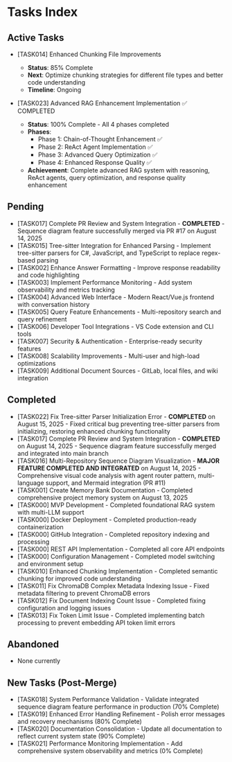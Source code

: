 # Tasks Index

## Active Tasks

- [TASK014] Enhanced Chunking File Improvements
  - **Status**: 85% Complete
  - **Next**: Optimize chunking strategies for different file types and better code understanding
  - **Timeline**: Ongoing

- [TASK023] Advanced RAG Enhancement Implementation ✅ COMPLETED
  - **Status**: 100% Complete - All 4 phases completed
  - **Phases**: 
    - Phase 1: Chain-of-Thought Enhancement ✅
    - Phase 2: ReAct Agent Implementation ✅
    - Phase 3: Advanced Query Optimization ✅
    - Phase 4: Enhanced Response Quality ✅
  - **Achievement**: Complete advanced RAG system with reasoning, ReAct agents, query optimization, and response quality enhancement

## Pending
- [TASK017] Complete PR Review and System Integration - **COMPLETED** - Sequence diagram feature successfully merged via PR #17 on August 14, 2025
- [TASK015] Tree-sitter Integration for Enhanced Parsing - Implement tree-sitter parsers for C#, JavaScript, and TypeScript to replace regex-based parsing
- [TASK002] Enhance Answer Formatting - Improve response readability and code highlighting  
- [TASK003] Implement Performance Monitoring - Add system observability and metrics tracking
- [TASK004] Advanced Web Interface - Modern React/Vue.js frontend with conversation history
- [TASK005] Query Feature Enhancements - Multi-repository search and query refinement
- [TASK006] Developer Tool Integrations - VS Code extension and CLI tools
- [TASK007] Security & Authentication - Enterprise-ready security features
- [TASK008] Scalability Improvements - Multi-user and high-load optimizations
- [TASK009] Additional Document Sources - GitLab, local files, and wiki integration

## Completed
- [TASK022] Fix Tree-sitter Parser Initialization Error - **COMPLETED** on August 15, 2025 - Fixed critical bug preventing tree-sitter parsers from initializing, restoring enhanced chunking functionality
- [TASK017] Complete PR Review and System Integration - **COMPLETED** on August 14, 2025 - Sequence diagram feature successfully merged and integrated into main branch
- [TASK016] Multi-Repository Sequence Diagram Visualization - **MAJOR FEATURE COMPLETED AND INTEGRATED** on August 14, 2025 - Comprehensive visual code analysis with agent router pattern, multi-language support, and Mermaid integration (PR #11)
- [TASK001] Create Memory Bank Documentation - Completed comprehensive project memory system on August 13, 2025
- [TASK000] MVP Development - Completed foundational RAG system with multi-LLM support
- [TASK000] Docker Deployment - Completed production-ready containerization
- [TASK000] GitHub Integration - Completed repository indexing and processing
- [TASK000] REST API Implementation - Completed all core API endpoints
- [TASK000] Configuration Management - Completed model switching and environment setup
- [TASK010] Enhanced Chunking Implementation - Completed semantic chunking for improved code understanding
- [TASK011] Fix ChromaDB Complex Metadata Indexing Issue - Fixed metadata filtering to prevent ChromaDB errors
- [TASK012] Fix Document Indexing Count Issue - Completed fixing configuration and logging issues
- [TASK013] Fix Token Limit Issue - Completed implementing batch processing to prevent embedding API token limit errors

## Abandoned
- None currently

## New Tasks (Post-Merge)
- [TASK018] System Performance Validation - Validate integrated sequence diagram feature performance in production (70% Complete)
- [TASK019] Enhanced Error Handling Refinement - Polish error messages and recovery mechanisms (80% Complete)
- [TASK020] Documentation Consolidation - Update all documentation to reflect current system state (90% Complete)
- [TASK021] Performance Monitoring Implementation - Add comprehensive system observability and metrics (0% Complete)
